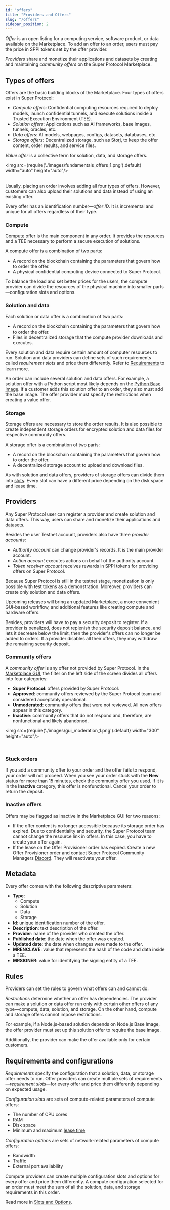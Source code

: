 ```yaml
---
id: "offers"
title: "Providers and Offers"
slug: "/offers"
sidebar_position: 2
---
```


_Offer_ is an open listing for a computing service, software product, or data available on the Marketplace. To add an offer to an <a id="order"><span className="dashed-underline">order</span></a>, users must pay the price in SPPI tokens set by the offer provider.

_Providers_ share and monetize their applications and datasets by creating and maintaining _community offers_ on the Super Protocol Marketplace. 

## Types of offers

Offers are the basic building blocks of the Marketplace. Four types of offers exist in Super Protocol:

- _Compute offers_: Confidential computing resources required to deploy models, launch confidential <a id="tunnel"><span className="dashed-underline">tunnels</span></a>, and execute <a id="solution"><span className="dashed-underline">solutions</span></a> inside a <a id="tee"><span className="dashed-underline">Trusted Execution Environment</span></a> (TEE).
- _Solution offers_: Applications such as AI frameworks, base images, tunnels, oracles, etc.
- _Data offers_: AI models, webpages, configs, datasets, databases, etc.
- _Storage offers_: Decentralized storage, such as Storj, to keep the offer content, order results, and service files.

_Value offer_ is a collective term for solution, data, and storage offers.

<img src={require('./images/fundamentals_offers_1.png').default} width="auto" height="auto"/>
<br/>
<br/>

Usually, placing an order involves adding all four types of offers. However, customers can also upload their solutions and data instead of using an existing offer.

Every offer has an identification number—_offer ID_. It is incremental and unique for all offers regardless of their type.

### Compute

Compute offer is the main component in any order. It provides the resources and a TEE necessary to perform a secure execution of solutions.

A compute offer is a combination of two parts:

- A record on the blockchain containing the parameters that govern how to order the offer.
- A physical confidential computing device connected to Super Protocol.

To balance the load and set better prices for the users, the compute provider can divide the resources of the physical machine into smaller parts—<a id="configuration"><span className="dashed-underline">configuration slots and options</span></a>.

### Solution and data

Each solution or data offer is a combination of two parts:

- A record on the blockchain containing the parameters that govern how to order the offer.
- Files in decentralized storage that the compute provider downloads and executes.

Every solution and data require certain amount of computer resources to run. Solution and data providers can define sets of such requirements called _requirement slots_ and price them differently. Refer to [Requirements](/fundamentals/slots#requirements) to learn more.

An order can include several solution and data offers. For example, a solution offer with a Python script most likely depends on the [Python Base Image](https://marketplace.superprotocol.com/solutions?offer=offerId%3D5). If a customer adds this solution offer to an order, they also must add the base image. The offer provider must specify the restrictions when creating a value offer.

### Storage

Storage offers are necessary to store the order results. It is also possible to create independent storage orders for encrypted solution and data files for respective community offers.

A storage offer is a combination of two parts:

- A record on the blockchain containing the parameters that govern how to order the offer.
- A decentralized storage account to upload and download files.

As with solution and data offers, providers of storage offers can divide them into [slots](/fundamentals/slots#requirements). Every slot can have a different price depending on the disk space and lease time.

## Providers

Any Super Protocol user can register a provider and create solution and data offers. This way, users can share and monetize their applications and datasets.

Besides the user Testnet account, providers also have three _provider accounts_:

- _Authority account_ can change provider's records. It is the main provider account.
- _Action account_ executes actions on behalf of the authority account.
- _Token receiver account_ receives rewards in SPPI tokens for providing offers on Super Protocol.

Because Super Protocol is still in the testnet stage, monetization is only possible with test tokens as a demonstration. Moreover, providers can create only solution and data offers.

Upcoming releases will bring an updated Marketplace, a more convenient GUI-based workflow, and additional features like creating compute and hardware offers.

Besides, providers will have to pay a security deposit to register. If a provider is penalized, does not replenish the security deposit balance, and lets it decrease below the limit, then the provider's offers can no longer be added to orders. If a provider disables all their offers, they may withdraw the remaining security deposit.

### Community offers

A _community offer_ is any offer not provided by Super Protocol. In the [Marketplace GUI](/marketplace), the filter on the left side of the screen divides all offers into four categories:

- **Super Protocol**: offers provided by Super Protocol.
- **Approved**: community offers reviewed by the Super Protocol team and considered acceptably operational.
- **Unmoderated**: community offers that were not reviewed. All new offers appear in this category.
- **Inactive**: community offers that do not respond and, therefore, are nonfunctional and likely abandoned.

<img src={require('./images/gui_moderation_1.png').default} width="300" height="auto"/>

<br/>

### Stuck orders

If you add a community offer to your order and the offer fails to respond, your order will not proceed. When you see your order stuck with the **New** status for more than 15 minutes, check the community offer you used. If it is in the **Inactive** category, this offer is nonfunctional. Cancel your order to return the deposit.

### Inactive offers

Offers may be flagged as Inactive in the Marketplace GUI for two reasons:

- If the offer content is no longer accessible because its storage order has expired. Due to confidentiality and security, the Super Protocol team cannot change the resource link in offers. In this case, you have to create your offer again.
- If the lease on the Offer Provisioner order has expired. Create a new Offer Provisioner order and contact Super Protocol Community Managers [Discord](https://discord.gg/superprotocol). They will reactivate your offer.

## Metadata

Every offer comes with the following descriptive parameters:

- **Type**:
    - Compute
    - Solution
    - Data
    - Storage
- **Id**: unique identification number of the offer.
- **Description**: text description of the offer.
- **Provider**: name of the provider who created the offer.
- **Published date**: the date when the offer was created.
- **Updated date**: the date when changes were made to the offer.
- **MRENCLAVE**: value that represents the hash of the code and data inside a TEE.
- **MRSIGNER**: value for identifying the signing entity of a TEE.

## Rules

Providers can set the rules to govern what offers can and cannot do.

_Restrictions_ determine whether an offer has dependencies. The provider can make a solution or data offer run only with certain other offers of any type—compute, data, solution, and storage. On the other hand, compute and storage offers cannot impose restrictions.

For example, if a Node.js-based solution depends on Node.js Base Image, the offer provider must set up this solution offer to require the base image.

Additionally, the provider can make the offer available only for certain customers.

## Requirements and configurations

_Requirements_ specify the configuration that a solution, data, or storage offer needs to run. Offer providers can create multiple sets of requirements—_requirement slots_—for every offer and price them differently depending on expected usage.

_Configuration slots_ are sets of compute-related parameters of compute offers:

- The number of CPU cores
- RAM
- Disk space
- Minimum and maximum [lease time](/fundamentals/orders#usage-scenarios)

_Configuration options_ are sets of network-related parameters of compute offers:

- Bandwidth
- Traffic
- External port availability

Compute providers can create multiple configuration slots and options for every offer and price them differently. A compute configuration selected for an order must meet the sum of all the solution, data, and storage requirements in this order.

Read more in [Slots and Options](/fundamentals/slots).
